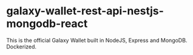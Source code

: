# galaxy-wallet-rest-api-nestjs-mongodb-react
This is the official Galaxy Wallet built in NodeJS, Express and MongoDB. Dockerized.
